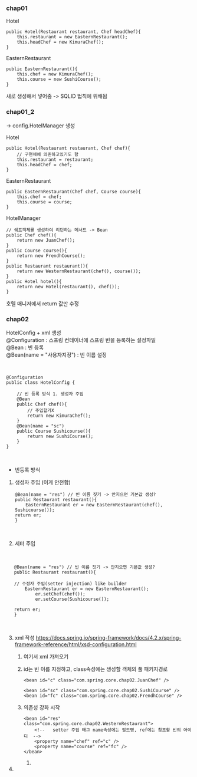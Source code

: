 ### chap01

Hotel

    public Hotel(Restaurant restaurant, Chef headChef){
        this.restaurant = new EasternRestaurant();
        this.headChef = new KimuraChef();
    }

EasternRestaurant

    public EasternRestaurant(){
        this.chef = new KimuraChef();
        this.course = new SushiCourse();
    }

새로 생성해서 넣어줌 -> SQLID 법칙에 위배됨

### chap01_2   
-> config.HotelManager 생성

Hotel

    public Hotel(Restaurant restaurant, Chef chef){
        // 구현체에 의존하고있기도 함
        this.restaurant = restaurant;
        this.headChef = chef;
    }

EasternRestaurant

    public EasternRestaurant(Chef chef, Course course){
        this.chef = chef;
        this.course = course;
    }

HotelManager

    // 쉐프객체를 생성하여 리던하는 메서드 -> Bean
    public Chef chef(){
        return new JuanChef();
    }
    public Course course(){
        return new FrendhCourse();
    }
    public Restaurant restaurant(){
        return new WesternRestaurant(chef(), course());
    }
    public Hotel hotel(){
        return new Hotel(restaurant(), chef());
    }

호텔 매니저에서 return 값만 수정

### chap02
HotelConfig + xml 생성   
@Configuration : 스프링 컨테이너에 스프링 빈을 등록하는 설정파일   
@Bean : 빈 등록   
@Bean(name = "사용자지정") : 빈 이름 설정  

<br>

    @Configuration
    public class HotelConfig {
    
        // 빈 등록 방식 1. 생성자 주입
        @Bean
        public Chef chef(){
            // 주입할거X
            return new KimuraChef();
        }
        @Bean(name = "sc")
        public Course Sushicourse(){
            return new SushiCourse();
        }
    }
<br>

- 빈등록 방식
1. 생성자 주입 (이게 안전함)
  
       @Bean(name = "res") // 빈 이름 짓기 -> 안지으면 기본값 생성?
       public Restaurant restaurant(){
           EasternRestaurant er = new EasternRestaurant(chef(), Sushicourse());
       return er;
       }
<br>


2. 세터 주입
<br>

       @Bean(name = "res") // 빈 이름 짓기 -> 안지으면 기본값 생성?
       public Restaurant restaurant(){

       // 수정자 주입(setter injection) like builder
           EasternRestaurant er = new EasternRestaurant();
               er.setChef(chef());
               er.setCourse(Sushicourse());

       return er;
       }
<br>

3. xml 작성
https://docs.spring.io/spring-framework/docs/4.2.x/spring-framework-reference/html/xsd-configuration.html

   1. 여기서 xml 가져오기
   2. id는 빈 이름 지정하고, class속성에는 생성할 객체의 풀 패키지경로

          <bean id="c" class="com.spring.core.chap02.JuanChef" />
      
          <bean id="sc" class="com.spring.core.chap02.SushiCourse" />
          <bean id="fc" class="com.spring.core.chap02.FrendhCourse" />
   3. 의존성 강화 시작

         <!--    의존성 강화 시작~~~ -->
          <bean id="res" class="com.spring.core.chap02.WesternRestaurant">
              <!--   setter 주입 태그 name속성에는 필드명, ref에는 참조할 빈의 아이디  -->
              <property name="chef" ref="c" />
              <property name="course" ref="fc" />
          </bean>
      1. 
5. 